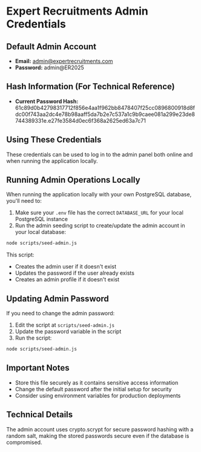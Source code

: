 # Expert Recruitments Admin Credentials

## Default Admin Account
- **Email:** admin@expertrecruitments.com
- **Password:** admin@ER2025

## Hash Information (For Technical Reference)
- **Current Password Hash:** 61c89d0b42798317712f856e4aa1f962bb8478407f25cc0896800918d8fdc00f743aa2dc4e78b98aaff5da7b2e7c537a1c9b9caee081a299e23de8744389331e.e27fe3584d0ec6f368a2625ed63a7c71

## Using These Credentials

These credentials can be used to log in to the admin panel both online and when running the application locally.

## Running Admin Operations Locally

When running the application locally with your own PostgreSQL database, you'll need to:

1. Make sure your `.env` file has the correct `DATABASE_URL` for your local PostgreSQL instance
2. Run the admin seeding script to create/update the admin account in your local database:

```bash
node scripts/seed-admin.js
```

This script:
- Creates the admin user if it doesn't exist
- Updates the password if the user already exists
- Creates an admin profile if it doesn't exist

## Updating Admin Password

If you need to change the admin password:

1. Edit the script at `scripts/seed-admin.js`
2. Update the password variable in the script
3. Run the script:

```bash
node scripts/seed-admin.js
```

## Important Notes

- Store this file securely as it contains sensitive access information
- Change the default password after the initial setup for security
- Consider using environment variables for production deployments

## Technical Details

The admin account uses crypto.scrypt for secure password hashing with a random salt, making the stored passwords secure even if the database is compromised.